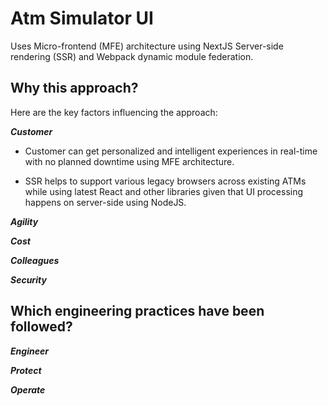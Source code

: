 # Atm Simulator UI

Uses Micro-frontend (MFE) architecture using NextJS Server-side rendering (SSR) and Webpack dynamic module federation.

## Why this approach?

Here are the key factors influencing the approach:

**_Customer_**

- Customer can get personalized and intelligent experiences in real-time with no planned downtime using MFE architecture.

- SSR helps to support various legacy browsers across existing ATMs while using latest React and other libraries given that UI processing happens on server-side using NodeJS.

**_Agility_**

**_Cost_**

**_Colleagues_**

**_Security_**

## Which engineering practices have been followed?

**_Engineer_**

**_Protect_**

**_Operate_**
